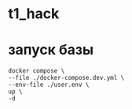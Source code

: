 # t1_hack
# запуск базы 
```
docker compose \
--file ./docker-compose.dev.yml \ 
--env-file ./user.env \          
up \
-d

```

